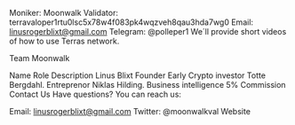 
Moniker: Moonwalk Validator: terravaloper1rtu0lsc5x78w4f083pk4wqzveh8qau3hda7wg0 Email: linusrogerblixt@gmail.com Telegram: @polleper1
We´ll provide short videos of how to use Terras network.

Team
Moonwalk

Name	Role	Description
Linus Blixt	Founder	Early Crypto investor
Totte Bergdahl.	Entreprenor
Niklas Hilding. Business intelligence
5% Commission
Contact Us
Have questions? You can reach us:

Email: linusrogerblixt@gmail.com
Twitter: @moonwalkval
Website

